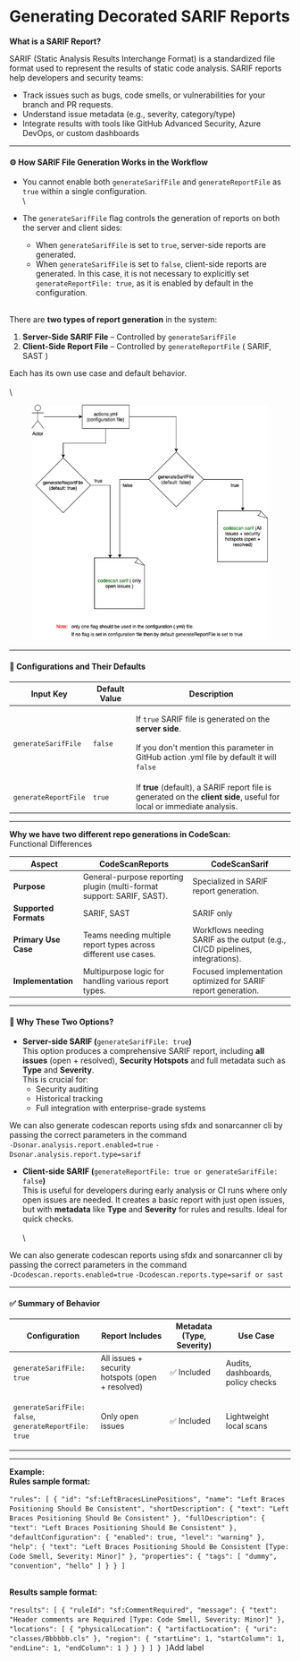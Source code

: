 # Generating Decorated SARIF Reports

**What is a SARIF Report?**

SARIF (Static Analysis Results Interchange Format) is a standardized file format used to represent the results of static code analysis. SARIF reports help developers and security teams:

* Track issues such as bugs, code smells, or vulnerabilities for your branch and PR requests.
* Understand issue metadata (e.g., severity, category/type)
* Integrate results with tools like GitHub Advanced Security, Azure DevOps, or custom dashboards

***

#### ⚙️ How SARIF File Generation Works in the Workflow <a href="#how-sarif-file-generation-works-in-the-workflow" id="how-sarif-file-generation-works-in-the-workflow"></a>

&#x20;

* You cannot enable both `generateSarifFile` and `generateReportFile` as `true` within a single configuration.\
  \

* The `generateSarifFile` flag controls the generation of reports on both the server and client sides:
  * When `generateSarifFile` is set to `true`, server-side reports are generated.
  * When `generateSarifFile` is set to `false`, client-side reports are generated. In this case, it is not necessary to explicitly set `generateReportFile: true`, as it is enabled by default in the configuration.

\
There are **two types of report generation** in the system:

1. **Server-Side SARIF File** – Controlled by `generateSarifFile`
2. **Client-Side Report File** – Controlled by `generateReportFile` ( SARIF, SAST )

Each has its own use case and default behavior.\
\
\


<figure><img src="../../../.gitbook/assets/image.png" alt=""><figcaption></figcaption></figure>



***

#### 🧩 Configurations and Their Defaults <a href="#configurations-and-their-defaults" id="configurations-and-their-defaults"></a>

| Input Key            | Default Value | Description                                                                                                                                                                                          |
| -------------------- | ------------- | ---------------------------------------------------------------------------------------------------------------------------------------------------------------------------------------------------- |
| `generateSarifFile`  | `false`       | <p>If <code>true</code> SARIF file is generated on the <strong>server side</strong>.<br><br>If you don't mention this parameter in GitHub action .yml file by default it will <code>false</code></p> |
| `generateReportFile` | `true`        | If **true** (default), a SARIF report file is generated on the **client side**, useful for local or immediate analysis.                                                                              |

***

**Why we have two different repo generations in CodeScan:**\
Functional Differences

| Aspect                | **CodeScanReports**                                                   | **CodeScanSarif**                                                            |
| --------------------- | --------------------------------------------------------------------- | ---------------------------------------------------------------------------- |
| **Purpose**           | General-purpose reporting plugin (multi-format support: SARIF, SAST). | Specialized in SARIF report generation.                                      |
| **Supported Formats** | SARIF, SAST                                                           | SARIF only                                                                   |
| **Primary Use Case**  | Teams needing multiple report types across different use cases.       | Workflows needing SARIF as the output (e.g., CI/CD pipelines, integrations). |
| **Implementation**    | Multipurpose logic for handling various report types.                 | Focused implementation optimized for SARIF report generation.                |

&#x20;

***

#### 🧠 Why These Two Options?   <a href="#why-these-two-options" id="why-these-two-options"></a>

* **Server-side SARIF (**`generateSarifFile: true`**)**\
  This option produces a comprehensive SARIF report, including **all issues** (open + resolved), **Security Hotspots** and full metadata such as **Type** and **Severity**.\
  This is crucial for:
  * Security auditing
  * Historical tracking
  * Full integration with enterprise-grade systems

We can also generate codescan reports using sfdx and sonarcanner cli by passing the correct parameters in the command\
`-Dsonar.analysis.report.enabled=true` `-Dsonar.analysis.report.type=sarif`

&#x20;

* **Client-side SARIF (**`generateReportFile: true or generateSarifFile: false`**)**\
  This is useful for developers during early analysis or CI runs where only open issues are needed. It creates a basic report with just open issues, but with **metadata** like **Type** and **Severity** for rules and results. Ideal for quick checks.\
  \
  \


We can also generate codescan reports using sfdx and sonarcanner cli by passing the correct parameters in the command\
`-Dcodescan.reports.enabled=true` `-Dcodescan.reports.type=sarif or sast`

***

#### ✅ Summary of Behavior <a href="#summary-of-behavior" id="summary-of-behavior"></a>

| Configuration                                                                          | Report Includes                                  | Metadata (Type, Severity) | Use Case                          |
| -------------------------------------------------------------------------------------- | ------------------------------------------------ | ------------------------- | --------------------------------- |
| `generateSarifFile: true`                                                              | All issues + security hotspots (open + resolved) | ✅ Included                | Audits, dashboards, policy checks |
| <p><code>generateSarifFile: false</code>,<br><code>generateReportFile: true</code></p> | Only open issues                                 | ✅ Included                | Lightweight local scans           |

***

**Example:**\
**Rules sample format:**

`"rules": [ { "id": "sf:LeftBracesLinePositions", "name": "Left Braces Positioning Should Be Consistent", "shortDescription": { "text": "Left Braces Positioning Should Be Consistent" }, "fullDescription": { "text": "Left Braces Positioning Should Be Consistent" }, "defaultConfiguration": { "enabled": true, "level": "warning" }, "help": { "text": "Left Braces Positioning Should Be Consistent [Type: Code Smell, Severity: Minor]" }, "properties": { "tags": [ "dummy", "convention", "hello" ] } } ]`

\
**Results sample format:**

`"results": [ { "ruleId": "sf:CommentRequired", "message": { "text": "Header comments are Required [Type: Code Smell, Severity: Minor]" }, "locations": [ { "physicalLocation": { "artifactLocation": { "uri": "classes/Bbbbbb.cls" }, "region": { "startLine": 1, "startColumn": 1, "endLine": 1, "endColumn": 1 } } } ] } ]`Add label
